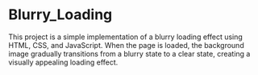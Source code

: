 # Blurry_Loading
This project is a simple implementation of a blurry loading effect using HTML, CSS, and JavaScript. When the page is loaded, the background image gradually transitions from a blurry state to a clear state, creating a visually appealing loading effect.
